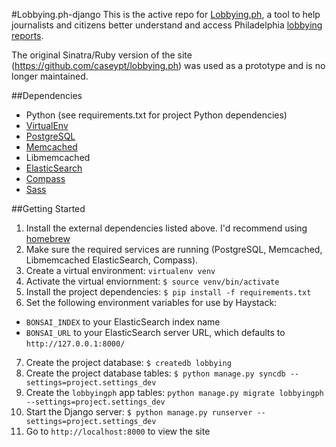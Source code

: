 #Lobbying.ph-django
This is the active repo for [Lobbying.ph](http://lobbying.ph), a tool to help journalists and citizens better understand and access Philadelphia [lobbying reports](http://www.phila.gov/ethicsboard/lobbying.html).

The original Sinatra/Ruby version of the site (https://github.com/caseypt/lobbying.ph) was used as a prototype and is no longer maintained.

##Dependencies

- Python (see requirements.txt for project Python dependencies)
- [VirtualEnv](http://www.virtualenv.org/en/latest/index.html)
- [PostgreSQL](http://www.postgresql.org/)
- [Memcached](http://www.memcached.org)
- Libmemcached
- [ElasticSearch](http://www.elasticsearch.org/)
- [Compass](http://compass-style.org/)
- [Sass](http://sass-lang.com/)

##Getting Started

1. Install the external dependencies listed above. I'd recommend using [homebrew](http://mxcl.github.com/homebrew/)
2. Make sure the required services are running (PostgreSQL, Memcached, Libmemcached ElasticSearch, Compass). 
3. Create a virtual environment: `virtualenv venv`
4. Activate the virtual enviornment: `$ source venv/bin/activate`
5. Install the project dependencies: `$ pip install -f requirements.txt`
6. Set the following environment variables for use by Haystack:
  - `BONSAI_INDEX` to your ElasticSearch index name
  - `BONSAI_URL` to your ElasticSearch server URL, which defaults to `http://127.0.0.1:8000/`
7. Create the project database: `$ createdb lobbying`
8. Create the project database tables: `$ python manage.py syncdb --settings=project.settings_dev`
9. Create the `lobbyingph` app tables: `python manage.py migrate lobbyingph --settings=project.settings_dev`
10. Start the Django server: `$ python manage.py runserver --settings=project.settings_dev`
11. Go to `http://localhost:8000` to view the site
